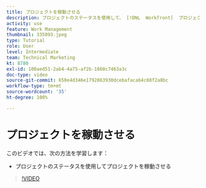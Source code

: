 ```yaml
---
title: プロジェクトを稼動させる
description: プロジェクトのステータスを使用して、 [!DNL  Workfront]  プロジェクトを稼動させる方法について説明します。
activity: use
feature: Work Management
thumbnail: 335093.jpeg
type: Tutorial
role: User
level: Intermediate
team: Technical Marketing
kt: 8780
exl-id: 100aed51-2ab4-4a75-af2b-1860c7463a3c
doc-type: video
source-git-commit: 650e4d346e1792863930dcebafacab4c88f2a8bc
workflow-type: tm+mt
source-wordcount: '35'
ht-degree: 100%

---
```


# プロジェクトを稼動させる

このビデオでは、次の方法を学習します：

* プロジェクトのステータスを使用してプロジェクトを稼動させる

>[!VIDEO](https://video.tv.adobe.com/v/335093/?quality=12&learn=on)
